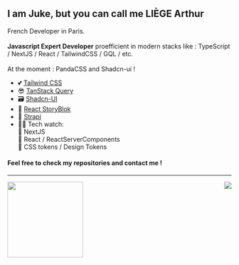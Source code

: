 ## I am Juke, but you can call me LIÈGE Arthur

French Developer in Paris.
<br />
<br />
<b>Javascript Expert Developer</b> proefficient in modern stacks like : TypeScript / NextJS / React / TailwindCSS / GQL / etc.
<br />
<br />
At the moment : PandaCSS and Shadcn-ui !

- 💕 [Tailwind CSS](https://github.com/tailwindlabs/tailwindcss)
- 😎 [TanStack Query](https://github.com/TanStack/query)
- 🗃️ [Shadcn-UI](https://github.com/shadcn/ui)
- 🔳 [React StoryBlok](https://www.storyblok.com/)
- 🔡 [Strapi](https://strapi.io/)
- 🕵‍♂ Tech watch:
<br> 📍 NextJS
<br> 📍 React / ReactServerComponents
<br> 📍 CSS tokens / Design Tokens 

#### Feel free to check my repositories and contact me !

---

<div>
  <img height="170" align="left" src="https://github-readme-stats.vercel.app/api?username=thisisjuke&show_icons=true&title_color=9400D3&icon_color=79ff97&text_color=9f9f9f&bg_color=151515" />
  <img align="right" src="https://github-readme-stats.vercel.app/api/top-langs/?username=thisisjuke&layout=compact&title_color=fff&text_color=fff&bg_color=151515" />
</div>
